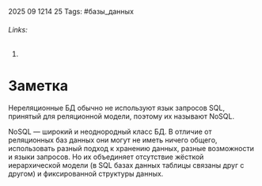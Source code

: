 2025 09 1214 25
Tags: #базы_данных 
###### Links: 
1) 
# Заметка
Нереляционные БД обычно не используют язык запросов SQL, принятый для реляционной модели, поэтому их называют NoSQL.

NoSQL — широкий и неоднородный класс БД. В отличие от реляционных баз данных они могут не иметь ничего общего, использовать разный подход к хранению данных, разные возможности и языки запросов. Но их объединяет отсутствие жёсткой иерархической модели (в SQL базах данных таблицы связаны друг с другом) и фиксированной структуры данных.